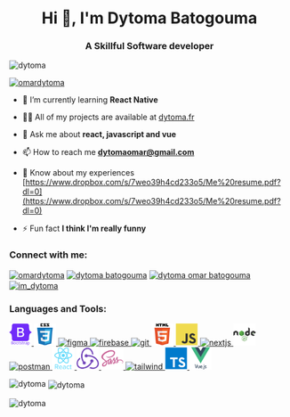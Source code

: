 <h1 align="center">Hi 👋, I'm Dytoma Batogouma</h1>
<h3 align="center">A Skillful Software developer</h3>

<p align="left"> <img src="https://komarev.com/ghpvc/?username=dytoma&label=Profile%20views&color=0e75b6&style=flat" alt="dytoma" /> </p>

<p align="left"> <a href="https://twitter.com/omardytoma" target="blank"><img src="https://img.shields.io/twitter/follow/omardytoma?logo=twitter&style=for-the-badge" alt="omardytoma" /></a> </p>

- 🌱 I’m currently learning **React Native**

- 👨‍💻 All of my projects are available at [dytoma.fr](https://dytoma.fr/)

- 💬 Ask me about **react, javascript and vue**

- 📫 How to reach me **dytomaomar@gmail.com**

- 📄 Know about my experiences [https://www.dropbox.com/s/7weo39h4cd233o5/Me%20resume.pdf?dl=0](https://www.dropbox.com/s/7weo39h4cd233o5/Me%20resume.pdf?dl=0)

- ⚡ Fun fact **I think I'm really funny**

<h3 align="left">Connect with me:</h3>
<p align="left">
<a href="https://twitter.com/omardytoma" target="blank"><img align="center" src="https://raw.githubusercontent.com/rahuldkjain/github-profile-readme-generator/master/src/images/icons/Social/twitter.svg" alt="omardytoma" height="30" width="40" /></a>
<a href="https://linkedin.com/in/dytoma batogouma" target="blank"><img align="center" src="https://raw.githubusercontent.com/rahuldkjain/github-profile-readme-generator/master/src/images/icons/Social/linked-in-alt.svg" alt="dytoma batogouma" height="30" width="40" /></a>
<a href="https://fb.com/dytoma omar batogouma" target="blank"><img align="center" src="https://raw.githubusercontent.com/rahuldkjain/github-profile-readme-generator/master/src/images/icons/Social/facebook.svg" alt="dytoma omar batogouma" height="30" width="40" /></a>
<a href="https://instagram.com/im_dytoma" target="blank"><img align="center" src="https://raw.githubusercontent.com/rahuldkjain/github-profile-readme-generator/master/src/images/icons/Social/instagram.svg" alt="im_dytoma" height="30" width="40" /></a>
</p>

<h3 align="left">Languages and Tools:</h3>
<p align="left"> <a href="https://getbootstrap.com" target="_blank" rel="noreferrer"> <img src="https://raw.githubusercontent.com/devicons/devicon/master/icons/bootstrap/bootstrap-plain-wordmark.svg" alt="bootstrap" width="40" height="40"/> </a> <a href="https://www.w3schools.com/css/" target="_blank" rel="noreferrer"> <img src="https://raw.githubusercontent.com/devicons/devicon/master/icons/css3/css3-original-wordmark.svg" alt="css3" width="40" height="40"/> </a> <a href="https://www.figma.com/" target="_blank" rel="noreferrer"> <img src="https://www.vectorlogo.zone/logos/figma/figma-icon.svg" alt="figma" width="40" height="40"/> </a> <a href="https://firebase.google.com/" target="_blank" rel="noreferrer"> <img src="https://www.vectorlogo.zone/logos/firebase/firebase-icon.svg" alt="firebase" width="40" height="40"/> </a> <a href="https://git-scm.com/" target="_blank" rel="noreferrer"> <img src="https://www.vectorlogo.zone/logos/git-scm/git-scm-icon.svg" alt="git" width="40" height="40"/> </a> <a href="https://www.w3.org/html/" target="_blank" rel="noreferrer"> <img src="https://raw.githubusercontent.com/devicons/devicon/master/icons/html5/html5-original-wordmark.svg" alt="html5" width="40" height="40"/> </a> <a href="https://developer.mozilla.org/en-US/docs/Web/JavaScript" target="_blank" rel="noreferrer"> <img src="https://raw.githubusercontent.com/devicons/devicon/master/icons/javascript/javascript-original.svg" alt="javascript" width="40" height="40"/> </a> <a href="https://nextjs.org/" target="_blank" rel="noreferrer"> <img src="https://cdn.worldvectorlogo.com/logos/nextjs-2.svg" alt="nextjs" width="40" height="40"/> </a> <a href="https://nodejs.org" target="_blank" rel="noreferrer"> <img src="https://raw.githubusercontent.com/devicons/devicon/master/icons/nodejs/nodejs-original-wordmark.svg" alt="nodejs" width="40" height="40"/> </a> <a href="https://postman.com" target="_blank" rel="noreferrer"> <img src="https://www.vectorlogo.zone/logos/getpostman/getpostman-icon.svg" alt="postman" width="40" height="40"/> </a> <a href="https://reactjs.org/" target="_blank" rel="noreferrer"> <img src="https://raw.githubusercontent.com/devicons/devicon/master/icons/react/react-original-wordmark.svg" alt="react" width="40" height="40"/> </a> <a href="https://redux.js.org" target="_blank" rel="noreferrer"> <img src="https://raw.githubusercontent.com/devicons/devicon/master/icons/redux/redux-original.svg" alt="redux" width="40" height="40"/> </a> <a href="https://sass-lang.com" target="_blank" rel="noreferrer"> <img src="https://raw.githubusercontent.com/devicons/devicon/master/icons/sass/sass-original.svg" alt="sass" width="40" height="40"/> </a> <a href="https://tailwindcss.com/" target="_blank" rel="noreferrer"> <img src="https://www.vectorlogo.zone/logos/tailwindcss/tailwindcss-icon.svg" alt="tailwind" width="40" height="40"/> </a> <a href="https://www.typescriptlang.org/" target="_blank" rel="noreferrer"> <img src="https://raw.githubusercontent.com/devicons/devicon/master/icons/typescript/typescript-original.svg" alt="typescript" width="40" height="40"/> </a> <a href="https://vuejs.org/" target="_blank" rel="noreferrer"> <img src="https://raw.githubusercontent.com/devicons/devicon/master/icons/vuejs/vuejs-original-wordmark.svg" alt="vuejs" width="40" height="40"/> </a> </p>

<p><img align="left" src="https://github-readme-stats.vercel.app/api/top-langs?username=dytoma&show_icons=true&locale=en&layout=compact" alt="dytoma" /></p>

<p>&nbsp;<img align="center" src="https://github-readme-stats.vercel.app/api?username=dytoma&show_icons=true&locale=en" alt="dytoma" /></p>

<p><img align="center" src="https://github-readme-streak-stats.herokuapp.com/?user=dytoma&" alt="dytoma" /></p>
